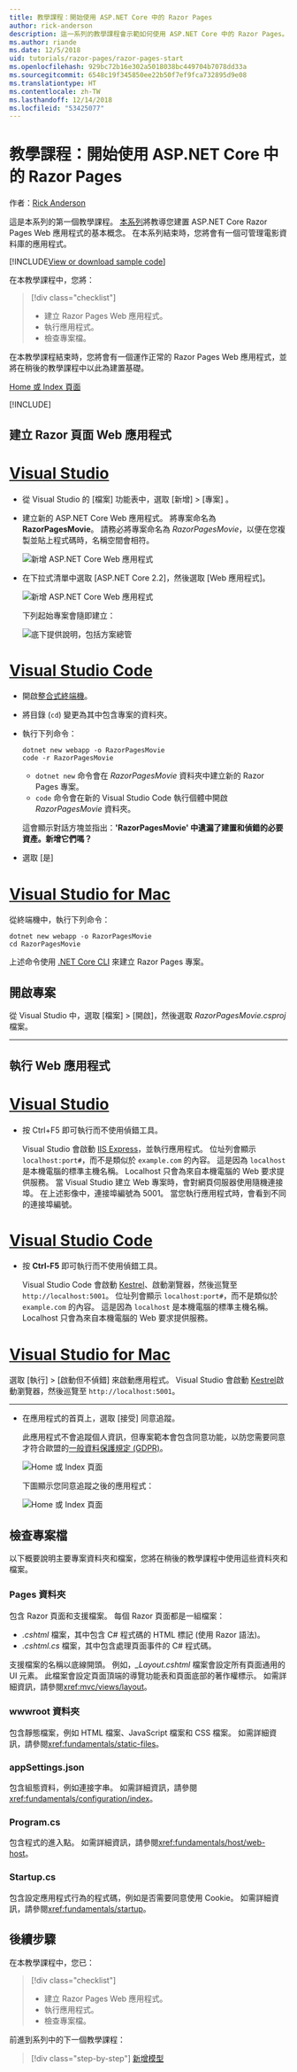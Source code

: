 ```yaml
---
title: 教學課程：開始使用 ASP.NET Core 中的 Razor Pages
author: rick-anderson
description: 這一系列的教學課程會示範如何使用 ASP.NET Core 中的 Razor Pages。 了解如何建立模型、產生 Razor Pages 的程式碼、使用 Entity Framework Core 和 SQL Server 進行資料存取、新增搜尋功能、新增輸入驗證以及使用移轉來更新模型。
ms.author: riande
ms.date: 12/5/2018
uid: tutorials/razor-pages/razor-pages-start
ms.openlocfilehash: 929bc72b16e302a5018038bc449704b7078dd33a
ms.sourcegitcommit: 6548c19f345850ee22b50f7ef9fca732895d9e08
ms.translationtype: HT
ms.contentlocale: zh-TW
ms.lasthandoff: 12/14/2018
ms.locfileid: "53425077"
---
```

# <a name="tutorial-get-started-with-razor-pages-in-aspnet-core"></a>教學課程：開始使用 ASP.NET Core 中的 Razor Pages

作者：[Rick Anderson](https://twitter.com/RickAndMSFT)

這是本系列的第一個教學課程。 [本系列](xref:tutorials/razor-pages/index)將教導您建置 ASP.NET Core Razor Pages Web 應用程式的基本概念。 在本系列結束時，您將會有一個可管理電影資料庫的應用程式。  

[!INCLUDE[View or download sample code](~/includes/rp/download.md)]

在本教學課程中，您將：

> [!div class="checklist"]
> * 建立 Razor Pages Web 應用程式。
> * 執行應用程式。
> * 檢查專案檔。

在本教學課程結束時，您將會有一個運作正常的 Razor Pages Web 應用程式，並將在稍後的教學課程中以此為建置基礎。

[Home 或 Index 頁面](razor-pages-start/_static/home2.2.png)

[!INCLUDE[](~/includes/net-core-prereqs-all-2.2.md)]

## <a name="create-a-razor-pages-web-app"></a>建立 Razor 頁面 Web 應用程式

# <a name="visual-studiotabvisual-studio"></a>[Visual Studio](#tab/visual-studio)

* 從 Visual Studio 的 [檔案] 功能表中，選取 [新增] > [專案] 。

* 建立新的 ASP.NET Core Web 應用程式。 將專案命名為 **RazorPagesMovie**。 請務必將專案命名為 *RazorPagesMovie*，以便在您複製並貼上程式碼時，名稱空間會相符。

  ![新增 ASP.NET Core Web 應用程式](razor-pages-start/_static/np_2.1.png)

* 在下拉式清單中選取 [ASP.NET Core 2.2]，然後選取 [Web 應用程式]。

  ![新增 ASP.NET Core Web 應用程式](razor-pages-start/_static/np_2_2.2.png)

  下列起始專案會隨即建立：

  ![底下提供說明，包括方案總管](razor-pages-start/_static/se2.2.png)

# <a name="visual-studio-codetabvisual-studio-code"></a>[Visual Studio Code](#tab/visual-studio-code)

* 開啟[整合式終端機](https://code.visualstudio.com/docs/editor/integrated-terminal)。

* 將目錄 (`cd`) 變更為其中包含專案的資料夾。

* 執行下列命令：

  ```console
  dotnet new webapp -o RazorPagesMovie
  code -r RazorPagesMovie
  ```

  * `dotnet new` 命令會在 *RazorPagesMovie* 資料夾中建立新的 Razor Pages 專案。
  * `code` 命令會在新的 Visual Studio Code 執行個體中開啟 *RazorPagesMovie* 資料夾。

  這會顯示對話方塊並指出：**'RazorPagesMovie' 中遺漏了建置和偵錯的必要資產。新增它們嗎？**

* 選取 [是]

# <a name="visual-studio-for-mactabvisual-studio-mac"></a>[Visual Studio for Mac](#tab/visual-studio-mac)

從終端機中，執行下列命令：

<!-- TODO: update these instruction once mac support 2.2 projects -->

```console
dotnet new webapp -o RazorPagesMovie
cd RazorPagesMovie
```

上述命令使用 [.NET Core CLI](/dotnet/core/tools/dotnet) 來建立 Razor Pages 專案。

## <a name="open-the-project"></a>開啟專案

從 Visual Studio 中，選取 [檔案] > [開啟]，然後選取 *RazorPagesMovie.csproj* 檔案。

<!-- End of VS tabs -->

---

## <a name="run-the-web-app"></a>執行 Web 應用程式

# <a name="visual-studiotabvisual-studio"></a>[Visual Studio](#tab/visual-studio)

* 按 Ctrl+F5 即可執行而不使用偵錯工具。

  Visual Studio 會啟動 [IIS Express](/iis/extensions/introduction-to-iis-express/iis-express-overview)，並執行應用程式。 位址列會顯示 `localhost:port#`，而不是類似於 `example.com` 的內容。 這是因為 `localhost` 是本機電腦的標準主機名稱。 Localhost 只會為來自本機電腦的 Web 要求提供服務。 當 Visual Studio 建立 Web 專案時，會對網頁伺服器使用隨機連接埠。 在上述影像中，連接埠編號為 5001。 當您執行應用程式時，會看到不同的連接埠編號。
  
# <a name="visual-studio-codetabvisual-studio-code"></a>[Visual Studio Code](#tab/visual-studio-code)

* 按 **Ctrl-F5** 即可執行而不使用偵錯工具。

  Visual Studio Code 會啟動 [Kestrel](xref:fundamentals/servers/kestrel)、啟動瀏覽器，然後巡覽至 `http://localhost:5001`。 位址列會顯示 `localhost:port#`，而不是類似於 `example.com` 的內容。 這是因為 `localhost` 是本機電腦的標準主機名稱。 Localhost 只會為來自本機電腦的 Web 要求提供服務。
  
# <a name="visual-studio-for-mactabvisual-studio-mac"></a>[Visual Studio for Mac](#tab/visual-studio-mac)

選取 [執行] > [啟動但不偵錯] 來啟動應用程式。 Visual Studio 會啟動 [Kestrel](xref:fundamentals/servers/kestrel)啟動瀏覽器，然後巡覽至 `http://localhost:5001`。

<!-- End of VS tabs -->

---

* 在應用程式的首頁上，選取 [接受] 同意追蹤。

  此應用程式不會追蹤個人資訊，但專案範本會包含同意功能，以防您需要同意才符合歐盟的[一般資料保護規定 (GDPR)](xref:security/gdpr)。

  ![Home 或 Index 頁面](razor-pages-start/_static/homeGDPR2.2.png)

  下圖顯示您同意追蹤之後的應用程式：

  ![Home 或 Index 頁面](razor-pages-start/_static/home2.2.png)

## <a name="examine-the-project-files"></a>檢查專案檔

以下概要說明主要專案資料夾和檔案，您將在稍後的教學課程中使用這些資料夾和檔案。

### <a name="pages-folder"></a>Pages 資料夾

包含 Razor 頁面和支援檔案。 每個 Razor 頁面都是一組檔案：

* *.cshtml* 檔案，其中包含 C# 程式碼的 HTML 標記 (使用 Razor 語法)。
* *.cshtml.cs* 檔案，其中包含處理頁面事件的 C# 程式碼。

支援檔案的名稱以底線開頭。 例如，*_Layout.cshtml* 檔案會設定所有頁面通用的 UI 元素。 此檔案會設定頁面頂端的導覽功能表和頁面底部的著作權標示。 如需詳細資訊，請參閱<xref:mvc/views/layout>。


### <a name="wwwroot-folder"></a>wwwroot 資料夾

包含靜態檔案，例如 HTML 檔案、JavaScript 檔案和 CSS 檔案。 如需詳細資訊，請參閱<xref:fundamentals/static-files>。

### <a name="appsettingsjson"></a>appSettings.json

包含組態資料，例如連接字串。 如需詳細資訊，請參閱<xref:fundamentals/configuration/index>。

### <a name="programcs"></a>Program.cs

包含程式的進入點。 如需詳細資訊，請參閱<xref:fundamentals/host/web-host>。

### <a name="startupcs"></a>Startup.cs

包含設定應用程式行為的程式碼，例如是否需要同意使用 Cookie。 如需詳細資訊，請參閱<xref:fundamentals/startup>。

## <a name="next-steps"></a>後續步驟

在本教學課程中，您已：

> [!div class="checklist"]
> * 建立 Razor Pages Web 應用程式。
> * 執行應用程式。
> * 檢查專案檔。

前進到系列中的下一個教學課程：

> [!div class="step-by-step"]
> [新增模型](xref:tutorials/razor-pages/model)
